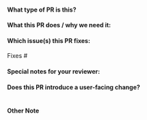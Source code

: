 <!--  Thanks for sending a pull request!  Here are some tips for you:
https://github.com/openyurtio/openyurt/blob/master/CONTRIBUTING.md 
-->

#### What type of PR is this?
<!--
Add one of the following kinds:
> /kind bug
> /kind documentation
> /kind enhancement
> /kind good-first-issue
> /kind feature
> /kind question
> /kind design

Optionally add one or more of the following kinds if applicable:
> /sig ai
> /sig iot
> /sig network
> /sig storage
-->

#### What this PR does / why we need it:

#### Which issue(s) this PR fixes:
<!--
*Automatically closes linked issue when PR is merged.
Usage: `Fixes #<issue number>`, or `Fixes (paste link of issue)`.
-->
Fixes #

#### Special notes for your reviewer:
<!--
use this label to assign your reviewer
> /assign @your_reviewer
-->

#### Does this PR introduce a user-facing change?
<!--
If no, just write "NONE" in the release-note block below.
If yes, a release note is required:
Enter your extended release note in the block below. If the PR requires additional action from users switching to the new release, include the string "action required".
-->
```release-note

```

#### Other Note
<!--
If your current PR is still working in process, start the PR title name with [WIP], such as: [WIP] add new crd for yurt-app-manager.
If the PR title name begins with [WIP], OpenYurt-Bot will add a do-not-merge/work-in-progress label for your PR automatically.
-->
